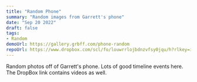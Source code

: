```yaml
---
title: "Random Phone"
summary: "Random images from Garrett's phone"
date: "Sep 20 2022"
draft: false
tags:
- Random
demoUrl: https://gallery.grbff.com/phone-random
repoUrl: https://www.dropbox.com/scl/fo/louwrrlojbdnzvfsy0jqu/h?rlkey=i19o86cm2sltqe5989yuf2nc1&dl=0
---
```


Random photos off of Garrett's phone. Lots of good timeline events here.  
The DropBox link contains videos as well.
